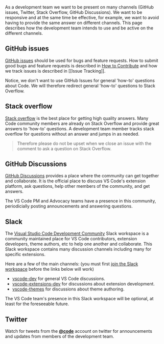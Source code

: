 As a development team we want to be present on many channels (GitHub issues,
Twitter, Stack Overflow, GitHub Discussions). We want to be responsive and at
the same time be effective, for example, we want to avoid having to provide the
same answer on different channels. This page describes how the development team
intends to use and be active on the different channels.

## GitHub issues

[GitHub issues](https://github.com/Microsoft/vscode/issues) should be used for
bugs and feature requests. How to submit good bugs and feature requests is
described in
[How to Contribute](https://github.com/Microsoft/vscode/blob/master/CONTRIBUTING.md)
and how we track issues is described in [[Issue Tracking]].

Notice, we don't want to use GitHub Issues for general 'how-to' questions about
Code. We will therefore redirect general 'how-to' questions to Stack Overflow.

## Stack overflow

[Stack overflow](https://stackoverflow.com/questions/tagged/vscode) is the best
place for getting high quality answers. Many Code community members are already
on Stack Overflow and provide great answers to 'how-to' questions. A development
team member tracks stack overflow for questions without an answer and jumps in
as needed.

> Therefore please do not be upset when we close an issue with the comment to
> ask a question on Stack Overflow.

## GitHub Discussions

[GitHub Discussions](https://github.com/microsoft/vscode-discussions/discussions)
provides a place where the community can get together and collaborate. It is the
official place to discuss VS Code's extension platform, ask questions, help
other members of the community, and get answers.

The VS Code PM and Advocacy teams have a presence in this community,
periodicially posting announcements and answering questions.

## Slack

The [Visual Studio Code Development Community]() Slack workspace is a community
maintained place for VS Code contributors, extension developers, theme authors,
etc to help one another and collaborate. This Slack workspace contains many
discussion channels including many for specific extensions.

Here are a few of the main channels: (you must first
[join the Slack workspace](https://vscode-dev-community.slack.com/) before the
links below will work)

-   [vscode-dev](https://vscode-dev-community.slack.com/messages/C74E1CNGL) for
    general VS Code discussions.
-   [vscode-extensions-dev](https://vscode-dev-community.slack.com/messages/C74CB59NE)
    for discussions about extension development.
-   [vscode-themes](https://vscode-dev-community.slack.com/messages/CBQAQ5GAD/)
    for discussions about theme authoring.

The VS Code team's presence in this Slack workspace will be optional, at least
for the foreseeable future.

## Twitter

Watch for tweets from the [**@code**](https://twitter.com/code) account on
twitter for announcements and updates from members of the development team.
